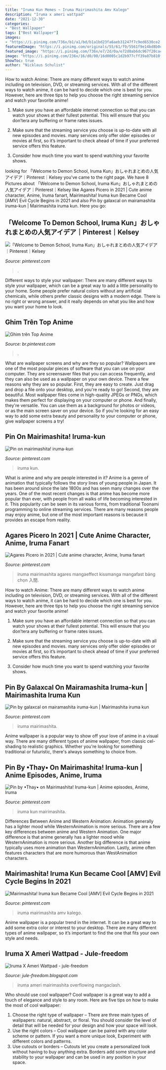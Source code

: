 ```yaml
---
title: "Iruma Kun Memes ~ Iruma Mairimashita Amv Kalego"
description: "Iruma x ameri wattpad"
date: "2021-12-30"
categories:
- "Best Wallpaper"
tags: ["Best Wallpaper"]
images:
- "https://i.pinimg.com/736x/b1/a1/bd/b1a1bd23fa6aeb31247f7c9ed6530ce2.jpg"
featuredImage: "https://i.pinimg.com/originals/55/61/f9/5561f9e14bd8b0c0050354a25aabc8ec.jpg"
featured_image: "https://i.pinimg.com/736x/e7/2d/0a/e72d0ab6dc967f20cac715146569bdd1.jpg"
image: "https://i.pinimg.com/236x/16/d0/00/16d0005c1d2b977cff39a87b810f8453.jpg"
ShowToc: true
author: "Nicklaus Schulist"
---
```



How to watch Anime: There are many different ways to watch anime including on television, DVD, or streaming services.
With all of the different ways to watch anime, it can be hard to decide which one is best for you. However, here are three tips to help you choose the right streaming service and watch your favorite anime!
1. Make sure you have an affordable internet connection so that you can watch your shows at their fullest potential. This will ensure that you don’tera any buffering or frame rates issues.

2. Make sure that the streaming service you choose is up-to-date with all new episodes and movies. many services only offer older episodes or movies at first, so it’s important to check ahead of time if your preferred service offers this feature.

3. Consider how much time you want to spend watching your favorite shows.

	

		
looking for 「Welcome to Demon School, Iruma Kun」おしゃれまとめの人気アイデア｜Pinterest｜Kelsey you've came to the right page. We have 8 Pictures about 「Welcome to Demon School, Iruma Kun」おしゃれまとめの人気アイデア｜Pinterest｜Kelsey like Agares Picero in 2021 | Cute anime character, Anime, Iruma fanart, Mairimashita! Iruma kun Became Cool [AMV] Evil Cycle Begins in 2021 and also Pin by galaxcal on mairamashita iruma-kun | Mairimashita iruma kun. Here you go:
		
    
## 「Welcome To Demon School, Iruma Kun」おしゃれまとめの人気アイデア｜Pinterest｜Kelsey

<img loading=lazy src="https://i.pinimg.com/736x/88/03/46/8803464d00a6adb0f48d1f6b16bb7e39.jpg" onerror="this.onerror=null;this.src='https://tse4.mm.bing.net/th?id=OIP.qlYeBVNnKYYp3_Z5jo6nZwHaIK&amp;pid=15.1';" alt="「Welcome to Demon School, Iruma Kun」おしゃれまとめの人気アイデア｜Pinterest｜Kelsey">

_Source: pinterest.com_

>. 

	

Different ways to style your wallpaper:
There are many different ways to style your wallpaper, which can be a great way to add a little personality to your home. Some people prefer natural colors without any artificial chemicals, while others prefer classic designs with a modern edge. There is no right or wrong answer, and it really depends on what you like and how you want your home to look.

    
## Ghim Trên Top Anime

<img loading=lazy src="https://i.pinimg.com/originals/55/61/f9/5561f9e14bd8b0c0050354a25aabc8ec.jpg" onerror="this.onerror=null;this.src='https://tse2.mm.bing.net/th?id=OIP.pzGoA2kBSmaSOSwVJEnO4QHaKe&amp;pid=15.1';" alt="Ghim trên Top Anime">

_Source: br.pinterest.com_

>. 

	

What are wallpaper screens and why are they so popular?
Wallpapers are one of the most popular pieces of software that you can use on your computer. They are screensaver files that you can access frequently, and they can also be used as a wallpaper on your own device. There a few reasons why they are so popular. First, they are easy to create. Just drag and drop a file onto your desktop, and you're ready to go! Second, they are beautiful. Most wallpaper files come in high-quality JPEGs or PNGs, which makes them perfect for displaying on your computer or phone. And finally, they're versatile. You can use them as a background for photos or videos, or as the main screen saver on your device. So if you're looking for an easy way to add some extra beauty and personality to your computer or phone, give wallpaper screens a try!

    
## Pin On Mairimashita! Iruma-kun

<img loading=lazy src="https://i.pinimg.com/736x/78/bf/29/78bf29ced4c7f5830654e20764adbe81.jpg" onerror="this.onerror=null;this.src='https://tse3.mm.bing.net/th?id=OIP.BmhgcPH5xaFKjBhGXB5RSwHaHO&amp;pid=15.1';" alt="Pin on mairimashita! iruma-kun">

_Source: pinterest.com_

>iruma kun. 

	

What is anime and why are people interested in it?
Anime is a genre of animation that typically follows the story lines of young people in Japan. It has been around since the late 1800s and has seen many changes over the years. One of the most recent changes is that anime has become more popular than ever, with people from all walks of life becoming interested in it. This popularity can be seen in its various forms, from traditional Toonami programming to online streaming services. There are many reasons people may enjoy anime, but one of the most important reasons is because it provides an escape from reality.

    
## Agares Picero In 2021 | Cute Anime Character, Anime, Iruma Fanart

<img loading=lazy src="https://i.pinimg.com/736x/e7/2d/0a/e72d0ab6dc967f20cac715146569bdd1.jpg" onerror="this.onerror=null;this.src='https://tse3.mm.bing.net/th?id=OIP.F-PxFWDd78VsoZE1KJVMtgHaHy&amp;pid=15.1';" alt="Agares Picero in 2021 | Cute anime character, Anime, Iruma fanart">

_Source: pinterest.com_

>iruma mairimashita agares mangaeffect kissmanga mangafast bảng chọn 入間. 

	

How to watch Anime: There are many different ways to watch anime including on television, DVD, or streaming services.
With all of the different ways to watch anime, it can be hard to decide which one is best for you. However, here are three tips to help you choose the right streaming service and watch your favorite anime!
1. Make sure you have an affordable internet connection so that you can watch your shows at their fullest potential. This will ensure that you don’tera any buffering or frame rates issues.

2. Make sure that the streaming service you choose is up-to-date with all new episodes and movies. many services only offer older episodes or movies at first, so it’s important to check ahead of time if your preferred service offers this feature.

3. Consider how much time you want to spend watching your favorite shows.

    
## Pin By Galaxcal On Mairamashita Iruma-kun | Mairimashita Iruma Kun

<img loading=lazy src="https://i.pinimg.com/originals/96/ba/17/96ba17d8ec58bab1221542520460cde5.jpg" onerror="this.onerror=null;this.src='https://tse3.mm.bing.net/th?id=OIP.-u6FyfzgyWaEGfeYGrYF_gHaH-&amp;pid=15.1';" alt="Pin by galaxcal on mairamashita iruma-kun | Mairimashita iruma kun">

_Source: pinterest.com_

>iruma mairimashita. 

	

Anime wallpaper is a popular way to show off your love of anime in a visual way. There are many different types of anime wallpaper, from classic cel-shading to realistic graphics. Whether you're looking for something traditional or futuristic, there's always something to choice from.

    
## Pin By •Thay• On Mairimashita! Iruma-kun | Anime Episodes, Anime, Iruma

<img loading=lazy src="https://i.pinimg.com/736x/ed/23/7d/ed237d289ee9e6f7fa11319804e795f6.jpg" onerror="this.onerror=null;this.src='https://tse1.mm.bing.net/th?id=OIP.N8ODZdTEk34HOe9PvDmPqQHaIU&amp;pid=15.1';" alt="Pin by •Thay• on Mairimashita! Iruma-kun | Anime episodes, Anime, Iruma">

_Source: pinterest.com_

>iruma kun mairimashita. 

	

Differences Between Anime and Western Animation: Animation generally has a lighter mood while WesternAnimation is more serious.
There are a few key differences between anime and Western Animation. One major difference is that anime generally has a lighter mood while WesternAnimation is more serious. Another big difference is that anime typically uses more animation than WesternAnimation. Lastly, anime often features characters that are more humorous than WestAnimation characters.

    
## Mairimashita! Iruma Kun Became Cool [AMV] Evil Cycle Begins In 2021

<img loading=lazy src="https://i.pinimg.com/736x/b1/a1/bd/b1a1bd23fa6aeb31247f7c9ed6530ce2.jpg" onerror="this.onerror=null;this.src='https://tse1.mm.bing.net/th?id=OIP.5EXKbrN7CKmPZ3SQTno5OwHaEK&amp;pid=15.1';" alt="Mairimashita! Iruma kun Became Cool [AMV] Evil Cycle Begins in 2021">

_Source: pinterest.com_

>iruma mairimashita amv kalego. 

	

Anime wallpaper is a popular trend in the internet. It can be a great way to add some extra color or interest to your desktop. There are many different types of anime wallpaper, so it’s important to find the one that fits your own style and needs.

    
## Iruma X Ameri Wattpad - Jule-freedom

<img loading=lazy src="https://i.pinimg.com/236x/16/d0/00/16d0005c1d2b977cff39a87b810f8453.jpg" onerror="this.onerror=null;this.src='https://tse3.mm.bing.net/th?id=OIP.wpqqYVFZBqgcT8d6cTJCmgAAAA&amp;pid=15.1';" alt="Iruma X Ameri Wattpad - jule-freedom">

_Source: jule-freedom.blogspot.com_

>iruma ameri mairimashita overflowing mangaclash. 

	

Who should use cool wallpaper?
Cool wallpaper is a great way to add a touch of elegance and style to any room. Here are five tips on how to make the most of cool wallpaper: 
1) Choose the right type of wallpaper – There are three main types of wallpapers: natural, abstract, or floral. You should consider the level of detail that will be needed for your design and how your space will look. 
2) Use the right colors – Cool wallpaper can be paired with any color scheme or pattern. If you want a more unique look, Experiment with different colors and patterns. 
3) Use cutouts or borders – Cutouts let you create a personalized look without having to buy anything extra. Borders add some structure and stability to your wallpaper and can be used in any position in your space.

